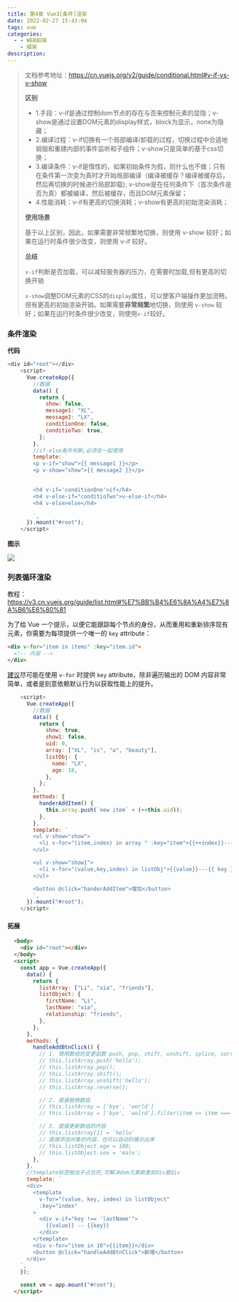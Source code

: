 ```yaml
---
title: 第4章 Vue3[条件]渲染
date: 2022-02-27 15:43:04
tags: vue
categories:
  - - WEB前端
    - 框架
description: 
---
```


> 文档参考地址：https://cn.vuejs.org/v2/guide/conditional.html#v-if-vs-v-show
>
> **区别**
>
> - 1.手段：v-if是通过控制dom节点的存在与否来控制元素的显隐；v-show是通过设置DOM元素的display样式，block为显示，none为隐藏；
> - 2.编译过程：v-if切换有一个局部编译/卸载的过程，切换过程中合适地销毁和重建内部的事件监听和子组件；v-show只是简单的基于css切换；
> - 3.编译条件：v-if是惰性的，如果初始条件为假，则什么也不做；只有在条件第一次变为真时才开始局部编译（编译被缓存？编译被缓存后，然后再切换的时候进行局部卸载); v-show是在任何条件下（首次条件是否为真）都被编译，然后被缓存，而且DOM元素保留；
> - 4.性能消耗：v-if有更高的切换消耗；v-show有更高的初始渲染消耗；
>
> **使用场景**
>
> 基于以上区别，因此，如果需要非常频繁地切换，则使用 v-show 较好；如果在运行时条件很少改变，则使用 v-if 较好。
>
> **总结**
>
> `v-if`判断是否加载，可以减轻服务器的压力，在需要时加载,但有更高的切换开销
>
> `v-show`调整DOM元素的CSS的`display`属性，可以使客户端操作更加流畅，但有更高的初始渲染开销。如果需要<strong>非常频繁</strong>地切换，则使用 `v-show` 较好；如果在运行时条件很少改变，则使用` v-if `较好。

### 条件渲染

**代码**

```js
<div id="root"></div>
    <script>
      Vue.createApp({
        //数据
        data() {
          return {
            show: false,
            message1: "XL",
            message2: "LX",
            conditionOne: false,
            conditioTwo: true,
          };
        },
        //if-else条件判断,必须在一起使用
        template: `
        <p v-if="show">{{ message1 }}</p> 
        <p v-show="show">{{ message2 }}</p> 

        
        <h4 v-if='conditionOne'>if</h4>
        <h4 v-else-if="conditioTwo">v-else-if</h4>
        <h4 v-else>else</h4>

        `,
      }).mount("#root");
    </script>
```

**图示**

![](https://cdn.jsdelivr.net/gh/webyang-male/yangimgs/vueifshow.png)

### 列表循环渲染

教程：https://v3.cn.vuejs.org/guide/list.html#%E7%BB%B4%E6%8A%A4%E7%8A%B6%E6%80%81

为了给 Vue 一个提示，以便它能跟踪每个节点的身份，从而重用和重新排序现有元素，你需要为每项提供一个唯一的 `key` attribute：

```html
<div v-for="item in items" :key="item.id">
  <!-- 内容 -->
</div>
```

[建议](https://v3.cn.vuejs.org/style-guide/#keyed-v-for-essential)尽可能在使用 `v-for` 时提供 `key` attribute，除非遍历输出的 DOM 内容非常简单，或者是刻意依赖默认行为以获取性能上的提升。

```js
    <script>
      Vue.createApp({
        //数据
        data() {
          return {
            show: true,
            show1: false,
            uid: 0,
            array: ["XL", "is", "a", "beauty"],
            listObj: {
              name: "LX",
              age: 18,
            },
          };
        },
        methods: {
          handerAddItem() {
            this.array.push(`new item` + (++this.uid));
          },
        },
        template: `
        <ul v-show="show">
          <li v-for="(item,index) in array " :key="item">{{++index}}---{{ item }}</li>
        </ul>

        <ul v-show="show1">
          <li v-for="(value,key,index) in listObj">{{value}}---{{ key }} #{{index}}</li>
        </ul>

        <button @click="handerAddItem">增加</button>
        `,
      }).mount("#root");
    </script>
```

#### 拓展

````html
  <body>
    <div id="root"></div>
  </body>
  <script>
    const app = Vue.createApp({
      data() {
        return {
          listArray: ["Li", "xia", "friends"],
          listObject: {
            firstName: "Li",
            lastName: "xia",
            relationship: "friends",
          },
        };
      },
      methods: {
        handleAddBtnClick() {
          // 1. 使用数组的变更函数 push, pop, shift, unshift, splice, sort, reverse
          // this.listArray.push('hello');
          // this.listArray.pop();
          // this.listArray.shift();
          // this.listArray.unshift('hello');
          // this.listArray.reverse();

          // 2. 直接替换数组
          // this.listArray = ['bye', 'world']
          // this.listArray = ['bye', 'wolrd'].filter(item => item === 'bye');

          // 3. 直接更新数组的内容
          // this.listArray[1] = 'hello'
          // 直接添加对象的内容，也可以自动的展示出来
          // this.listObject.age = 100;
          // this.listObject.sex = 'male';
        },
      },
      //template标签相当于占位符,可解决dom元素嵌套如div套div
      template: `
      <div>
        <template
          v-for="(value, key, index) in listObject"
          :key="index"
        >
          <div v-if="key !== 'lastName'">
            {{value}} -- {{key}}
          </div>
        </template>
        <div v-for="item in 10">{{item}}</div>
        <button @click="handleAddBtnClick">新增</button>
      </div>
    `,
    });

    const vm = app.mount("#root");
  </script>
````

